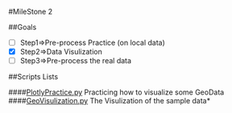 #MileStone 2 



##Goals
  * [ ] Step1=>Pre-process Practice (on local data)
  * [x] Step2=>Data Visulization
  * [ ] Step3=>Pre-process the real data
  
##Scripts Lists
  
####[PlotlyPractice.py](./PlotlyPractice.py)
  Practicing how to visualize some GeoData
####[GeoVisulization.py](./GeoVisulization.py)
  The Visulization of the sample data*
  

